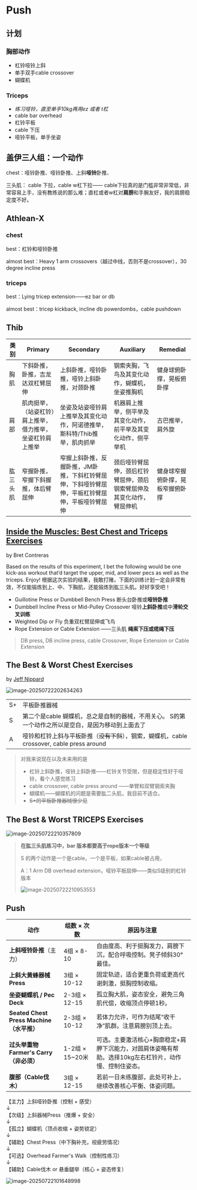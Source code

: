 # Push



##  计划

###  胸部动作

* 杠铃哑铃上斜
* 单手双手cable crossover
* 蝴蝶机

###   Triceps 

* *练习哑铃，直至单手10kg再用ez 或者 t杠*
* cable bar overhead
* 杠铃平板
* cable 下压
* 哑铃平板，单手坐姿



##  盖伊三人组：一个动作

chest：哑铃卧推、哑铃卧推、上斜**哑铃**卧推、

三头肌： cable 下拉，cable w杠下拉—— cable下拉真的是门槛非常非常低，非常容易上手，没有教练说的那么难；直杠或者w杠对**肩膀**和手腕友好，我的肩膀稳定度不好。

##  Athlean-X

###  chest

best：杠铃和哑铃卧推

almost best：Heavy 1 arm crossovers（越过中线，否则不是crossover），30 degree incline press

###  triceps

best：Lying tricep extension——ez bar or db

almost best：tricep kickback, incline db powerdombs，cable pushdown

##  Thib

| 类别     | Primary                                                    | Secondary                                                    | Auxiliary                                                    | Remedial                         |
| -------- | ---------------------------------------------------------- | ------------------------------------------------------------ | ------------------------------------------------------------ | -------------------------------- |
| 胸肌     | 下斜卧推，卧推，吉龙达双杠臂屈伸                           | 上斜卧推，哑铃卧推，哑铃上斜卧推，对颈卧推                   | 钢索夹胸，飞鸟及其变化动作，蝴蝶机，坐姿推胸机               | 健身球俯卧撑，晃板俯卧撑         |
| 肩部     | 肌肉挺举，（站姿杠铃）肩上推举，借力推举，坐姿杠铃肩上推举 | 坐姿及站姿哑铃肩上推举及其变化动作，阿诺德推举，斯科特/Thib推举，肌肉抓举 | 机器肩上推举，侧平举及其变化动作，前平举及其变化动作，侧平举机 | 古巴推举，肩外旋                 |
| 肱三头肌 | 窄握卧推，窄握下斜握推，体后臂屈伸                         | 窄握上斜卧推，反握卧推，JM卧推，下斜杠铃臂屈伸，下斜哑铃臂屈伸，平板杠铃臂屈伸，平板哑铃臂屈伸 | 颈后哑铃臂屈伸，颈后杠铃臂屈伸，颈后钢索臂屈伸及其变化动作，臂屈伸机 | 健身球窄握俯卧撑，晃板窄握俯卧撑 |

##  [Inside the Muscles: Best Chest and Triceps Exercises](https://t-nation.com/t/inside-the-muscles-best-chest-and-triceps-exercises/284620)

by Bret Contreras

Based on the results of this experiment, I bet the following would be one kick-ass workout that’d target the upper, mid, and lower pecs as well as the triceps. Enjoy!
根据这次实验的结果，我敢打赌，下面的训练计划一定会非常有效，不仅能锻炼到上、中、下胸肌，还能锻炼到肱三头肌。好好享受吧！

- Guillotine Press or Dumbbell Bench Press
  断头台卧推或**哑铃卧推**
- Dumbbell Incline Press or Mid-Pulley Crossover
  哑铃**上斜卧推**或中**滑轮交叉训练**
- Weighted Dip or Fly
  负重双杠臂屈伸或飞鸟
- Rope Extension or Cable Extension ——三头肌
  **绳索下压或缆绳下压**

> DB press, DB incline press,  cable Crossover, 
> Rope Extension or Cable Extension 

##  The Best & Worst Chest Exercises 

by [Jeff Nippard](https://www.youtube.com/@JeffNippard)

![image-20250722202634263](./images/image-20250722202634263.webp)

|      |                                                              |
| ---- | ------------------------------------------------------------ |
| S+   | 平板卧推器械                                                 |
| S    | 第二个是cable 蝴蝶机，总之是自制的器械，不用关心。 S的第一个动作之所以是空白，是因为移动到上面去了 |
| A    | 哑铃和杠铃上斜与平板卧推（~~没有下斜~~），钢索，蝴蝶机，cable crossover, cable press around |

> 对我来说现在以及未来用的是
>
> * 杠铃上斜卧推，哑铃上斜卧推——杠铃关节受限，但是稳定性好于哑铃，看个人感觉练习
> * cable crossover, cable press around ——单臂和双臂钢索夹胸
> * 蝴蝶机——蝴蝶机的问题是需要肱二头肌，我目前不适合。
> * ~~S+的平板卧推器械很少见~~

##  The Best & Worst TRICEPS Exercises 

![image-20250722210357809](./images/image-20250722210357809.webp)



> **在肱三头肌练习中，bar 版本都要高于rope版本一个等级**
>
> S 的两个动作是一个是cable，一个是平板，如果cable被占用，
>
> A：1 Arm DB overhead extension，哑铃平板屈伸——类似S级别的杠铃版本
>
> ![image-20250722210953553](./images/image-20250722210953553.webp)
>
> 

##  Push

| 动作                                     | 组数 × 次数     | 原因与注意                                                   |
| ---------------------------------------- | --------------- | ------------------------------------------------------------ |
| **上斜哑铃卧推**（主力）                 | 4组 × 8-10      | 自由度高、利于挺胸发力，肩膀下沉，配合呼吸控制。凳子倾斜30°最佳。 |
| **上斜大黄蜂器械 Press**                 | 3组 × 10-12     | 固定轨迹，适合更重负荷或更高代谢刺激，挺胸控制收缩。         |
| **坐姿蝴蝶机 / Pec Deck**                | 2-3组 × 12-15   | 孤立胸大肌，姿态安全，避免三角肌代偿，收缩顶点停顿1秒。      |
| **Seated Chest Press Machine（水平推）** | 2-3组 × 10-12   | 若体力允许，可作为结尾“收干净”肌群。注意肩膀别顶上去。       |
| **过头举重物 Farmer's Carry（非必须）**  | 1-2组 × 15~20米 | 可选。主要激活核心+胸廓稳定+肩胛下沉能力，对圆肩体姿略有帮助。选择10kg左右杠铃片，动作慢、控制住姿态。 |
| **腹部（Cable伐木）**                    | 3组 × 12-15     | 若前一日未练腹部，此处可补上，继续改善核心平衡、体姿问题。   |

【主力】上斜哑铃卧推（控制 + 感受）  
↓  
【次级】上斜器械Press（推爆 + 安全）  
↓  
【孤立】蝴蝶机（顶点收缩 + 姿势锁定）  
↓  
【辅助】Chest Press（中下胸补充，视疲劳情况）  
↓  
【可选】Overhead Farmer's Walk（控制性练习）  
↓  
【辅助】Cable伐木 or 悬垂腿举（核心 + 姿态修复）

![image-20250722101648998](./images/image-20250722101648998.webp)